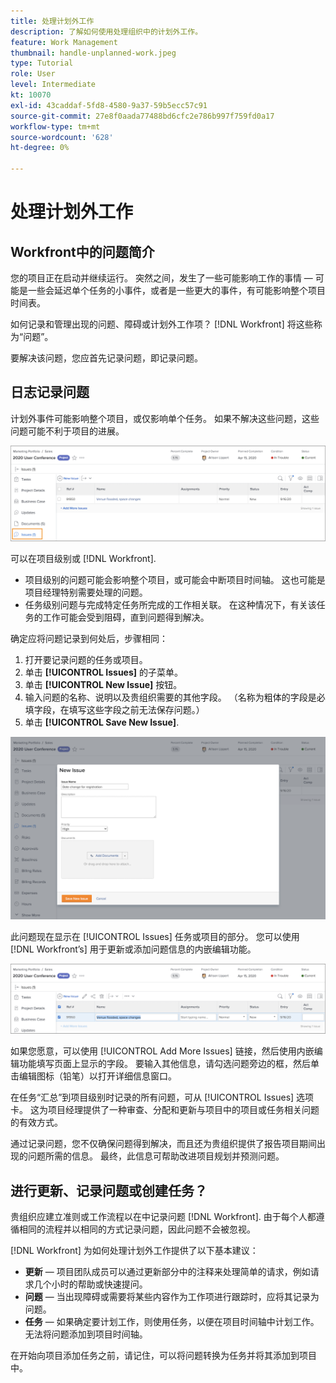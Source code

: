 ```yaml
---
title: 处理计划外工作
description: 了解如何使用处理组织中的计划外工作。
feature: Work Management
thumbnail: handle-unplanned-work.jpeg
type: Tutorial
role: User
level: Intermediate
kt: 10070
exl-id: 43caddaf-5fd8-4580-9a37-59b5ecc57c91
source-git-commit: 27e8f0aada77488bd6cfc2e786b997f759fd0a17
workflow-type: tm+mt
source-wordcount: '628'
ht-degree: 0%

---
```


# 处理计划外工作

## Workfront中的问题简介

您的项目正在启动并继续运行。 突然之间，发生了一些可能影响工作的事情 — 可能是一些会延迟单个任务的小事件，或者是一些更大的事件，有可能影响整个项目时间表。

如何记录和管理出现的问题、障碍或计划外工作项？ [!DNL Workfront] 将这些称为“问题”。

要解决该问题，您应首先记录问题，即记录问题。

## 日志记录问题

计划外事件可能影响整个项目，或仅影响单个任务。 如果不解决这些问题，这些问题可能不利于项目的进展。

![图像 [!UICONTROL Issues] 部分 [!DNL Workfront]](assets/01-issue-list-project-level-generic.png)

可以在项目级别或 [!DNL Workfront].

* 项目级别的问题可能会影响整个项目，或可能会中断项目时间轴。 这也可能是项目经理特别需要处理的问题。
* 任务级别问题与完成特定任务所完成的工作相关联。 在这种情况下，有关该任务的工作可能会受到阻碍，直到问题得到解决。

确定应将问题记录到何处后，步骤相同：

1. 打开要记录问题的任务或项目。
1. 单击 **[!UICONTROL Issues]** 的子菜单。
1. 单击 **[!UICONTROL New Issue]** 按钮。
1. 输入问题的名称、说明以及贵组织需要的其他字段。 （名称为粗体的字段是必填字段，在填写这些字段之前无法保存问题。）
1. 单击 **[!UICONTROL Save New Issue]**.

![图像 [!UICONTROL New Issue] 窗口 [!DNL Workfront]](assets/02-create-issue-details-window.png)

此问题现在显示在 [!UICONTROL Issues] 任务或项目的部分。 您可以使用 [!DNL Workfront’s] 用于更新或添加问题信息的内嵌编辑功能。

![图像 [!DNL Workfront’s] 用于更新或添加问题信息的内嵌编辑功能](assets/03-issue-list-inline-editing.png)

如果您愿意，可以使用 [!UICONTROL Add More Issues] 链接，然后使用内嵌编辑功能填写页面上显示的字段。 要输入其他信息，请勾选问题旁边的框，然后单击编辑图标（铅笔）以打开详细信息窗口。

在任务“汇总”到项目级别时记录的所有问题，可从 [!UICONTROL Issues] 选项卡。 这为项目经理提供了一种审查、分配和更新与项目中的项目或任务相关问题的有效方式。

通过记录问题，您不仅确保问题得到解决，而且还为贵组织提供了报告项目期间出现的问题所需的信息。 最终，此信息可帮助改进项目规划并预测问题。

<!-- 
Learn more graphic and documentation articles/links
* Create issues
* Delete issues
* Edit issues
* View issues
-->

## 进行更新、记录问题或创建任务？

贵组织应建立准则或工作流程以在中记录问题 [!DNL Workfront]. 由于每个人都遵循相同的流程并以相同的方式记录问题，因此问题不会被忽视。

[!DNL Workfront] 为如何处理计划外工作提供了以下基本建议：

* **更新** — 项目团队成员可以通过更新部分中的注释来处理简单的请求，例如请求几个小时的帮助或快速提问。
* **问题** — 当出现障碍或需要将某些内容作为工作项进行跟踪时，应将其记录为问题。
* **任务** — 如果确定要计划工作，则使用任务，以便在项目时间轴中计划工作。 无法将问题添加到项目时间轴。

在开始向项目添加任务之前，请记住，可以将问题转换为任务并将其添加到项目中。 <!-- Learn how to do this in Section 3 of this learning path. -->
